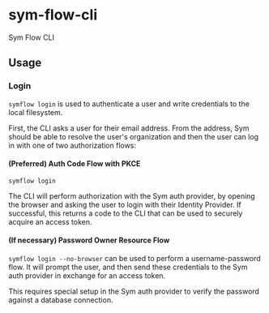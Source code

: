# sym-flow-cli

Sym Flow CLI

## Usage

### Login

`symflow login` is used to authenticate a user and write credentials to the local filesystem. 

First, the CLI asks a user for their email address. From the address, Sym should be able to resolve the user's 
organization and then the user can log in with one of two authorization flows:

#### (Preferred) Auth Code Flow with PKCE

`symflow login`

The CLI will perform authorization with the Sym auth provider, by opening the browser and asking the user
to login with their Identity Provider. If successful, this returns a code to the CLI that can be used to 
securely acquire an access token. 

#### (If necessary) Password Owner Resource Flow

`symflow login --no-browser` can be used to perform a username-password flow. It will prompt the user, and then 
send these credentials to the Sym auth provider in exchange for an access token. 

This requires special setup in the Sym auth provider to verify the password against a database connection. 
